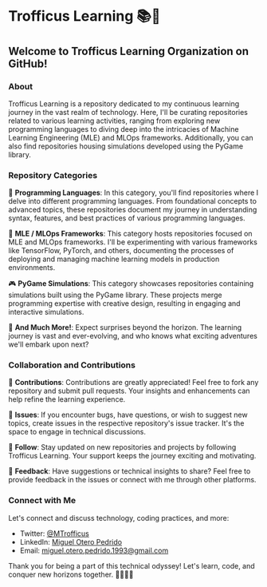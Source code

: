 # Trofficus Learning 📚🚀

## Welcome to Trofficus Learning Organization on GitHub!

### About

Trofficus Learning is a repository dedicated to my continuous learning journey in the vast realm of technology. Here, I'll be curating repositories related to various learning activities, ranging from exploring new programming languages to diving deep into the intricacies of Machine Learning Engineering (MLE) and MLOps frameworks. Additionally, you can also find repositories housing simulations developed using the PyGame library.

### Repository Categories

📝 **Programming Languages**: In this category, you'll find repositories where I delve into different programming languages. From foundational concepts to advanced topics, these repositories document my journey in understanding syntax, features, and best practices of various programming languages.

🧠 **MLE / MLOps Frameworks**: This category hosts repositories focused on MLE and MLOps frameworks. I'll be experimenting with various frameworks like TensorFlow, PyTorch, and others, documenting the processes of deploying and managing machine learning models in production environments.

🎮 **PyGame Simulations**: This category showcases repositories containing simulations built using the PyGame library. These projects merge programming expertise with creative design, resulting in engaging and interactive simulations.

🚀 **And Much More!**: Expect surprises beyond the horizon. The learning journey is vast and ever-evolving, and who knows what exciting adventures we'll embark upon next?

### Collaboration and Contributions

🤝 **Contributions**: Contributions are greatly appreciated! Feel free to fork any repository and submit pull requests. Your insights and enhancements can help refine the learning experience.

🐛 **Issues**: If you encounter bugs, have questions, or wish to suggest new topics, create issues in the respective repository's issue tracker. It's the space to engage in technical discussions.

🌟 **Follow**: Stay updated on new repositories and projects by following Trofficus Learning. Your support keeps the journey exciting and motivating.

💬 **Feedback**: Have suggestions or technical insights to share? Feel free to provide feedback in the issues or connect with me through other platforms.

### Connect with Me

Let's connect and discuss technology, coding practices, and more:

- Twitter: [@MTrofficus](https://twitter.com/MTrofficus)
- LinkedIn: [Miguel Otero Pedrido](https://www.linkedin.com/in/moteropedrido/)
- Email: miguel.otero.pedrido.1993@gmail.com

Thank you for being a part of this technical odyssey! Let's learn, code, and conquer new horizons together. 🌌👩‍💻🔬
